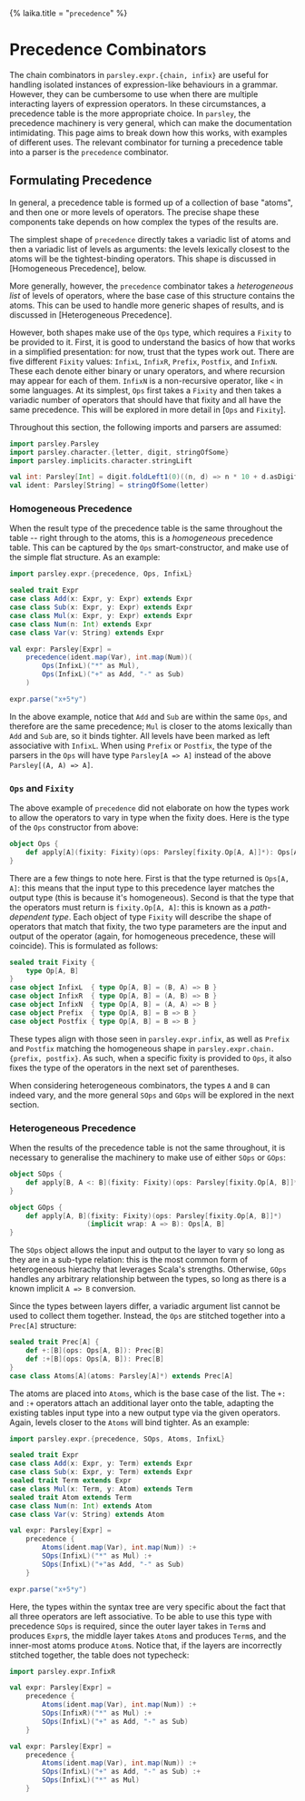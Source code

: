{%
laika.title = "`precedence`"
%}

# Precedence Combinators
The chain combinators in `parsley.expr.{chain, infix}` are useful
for handling isolated instances of expression-like behaviours in
a grammar. However, they can be cumbersome to use when there are
multiple interacting layers of expression operators. In these
circumstances, a precedence table is the more appropriate
choice. In `parsley`, the precedence machinery is very general, which can make the documentation intimidating. This page aims to break down how this works, with examples of different uses.
The relevant combinator for turning a precedence table into a
parser is the `precedence` combinator.

## Formulating Precedence
In general, a precedence table is formed up of a collection of
base "atoms", and then one or more levels of operators. The
precise shape these components take depends on how complex the
types of the results are.

The simplest shape of `precedence`
directly takes a variadic list of atoms and then a variadic list
of levels as arguments: the levels lexically closest to the atoms
will be the tightest-binding operators. This shape is discussed
in [Homogeneous Precedence], below.

More generally, however, the `precedence` combinator takes a
*heterogeneous list* of levels of operators, where the base
case of this structure contains the atoms. This can be used
to handle more generic shapes of results, and is discussed
in [Heterogeneous Precedence].

However, both shapes make use of the `Ops` type, which requires
a `Fixity` to be provided to it. First, it is good to understand
the basics of how that works in a simplified presentation: for
now, trust that the types work out. There are five different
`Fixity` values: `InfixL`, `InfixR`, `Prefix`, `Postfix`, and
`InfixN`. These each denote either binary or unary operators,
and where recursion may appear for each of them. `InfixN` is a
non-recursive operator, like `<` in some languages. At its
simplest, `Ops` first takes a `Fixity` and then takes a variadic
number of operators that should have that fixity and all have
the same precedence. This will be explored in more detail in
[`Ops` and `Fixity`].

Throughout this section, the following imports and parsers
are assumed:

```scala mdoc:silent
import parsley.Parsley
import parsley.character.{letter, digit, stringOfSome}
import parsley.implicits.character.stringLift

val int: Parsley[Int] = digit.foldLeft1(0)((n, d) => n * 10 + d.asDigit)
val ident: Parsley[String] = stringOfSome(letter)
```

### Homogeneous Precedence
When the result type of the precedence table is the same throughout the table -- right through to the atoms, this is
a *homogeneous* precedence table. This can be captured by the
`Ops` smart-constructor, and make use of the simple flat
structure. As an example:

```scala mdoc:to-string:nest
import parsley.expr.{precedence, Ops, InfixL}

sealed trait Expr
case class Add(x: Expr, y: Expr) extends Expr
case class Sub(x: Expr, y: Expr) extends Expr
case class Mul(x: Expr, y: Expr) extends Expr
case class Num(n: Int) extends Expr
case class Var(v: String) extends Expr

val expr: Parsley[Expr] =
    precedence(ident.map(Var), int.map(Num))(
        Ops(InfixL)("*" as Mul),
        Ops(InfixL)("+" as Add, "-" as Sub)
    )

expr.parse("x+5*y")
```

In the above example, notice that `Add` and `Sub` are within the
same `Ops`, and therefore are the same precedence; `Mul` is closer to the atoms lexically than `Add` and `Sub` are, so it binds tighter. All levels have been marked as left associative with `InfixL`. When using `Prefix` or `Postfix`, the type of the
parsers in the `Ops` will have type `Parsley[A => A]` instead
of the above `Parsley[(A, A) => A]`.

### `Ops` and `Fixity`
The above example of `precedence` did not elaborate on how the types work to allow the operators to vary in type when the fixity
does. Here is the type of the `Ops` constructor from above:

```scala
object Ops {
    def apply[A](fixity: Fixity)(ops: Parsley[fixity.Op[A, A]]*): Ops[A, A]
}
```

There are a few things to note here. First is that the type
returned is `Ops[A, A]`: this means that the input type to this
precedence layer matches the output type (this is because it's
homogeneous). Second is that the type that the operators must
return is `fixity.Op[A, A]`: this is known as a *path-dependent type*. Each object of type `Fixity` will describe the shape of
operators that match that fixity, the two type parameters are
the input and output of the operator (again, for homogeneous precedence, these will coincide). This is formulated as follows:

```scala
sealed trait Fixity {
    type Op[A, B]
}
case object InfixL  { type Op[A, B] = (B, A) => B }
case object InfixR  { type Op[A, B] = (A, B) => B }
case object InfixN  { type Op[A, B] = (A, A) => B }
case object Prefix  { type Op[A, B] = B => B }
case object Postfix { type Op[A, B] = B => B }
```

These types align with those seen in `parsley.expr.infix`, as
well as `Prefix` and `Postfix` matching the homogeneous shape in
`parsley.expr.chain.{prefix, postfix}`. As such, when a specific
fixity is provided to `Ops`, it also fixes the type of the
operators in the next set of parentheses.

When considering heterogeneous combinators, the types `A` and
`B` can indeed vary, and the more general `SOps` and `GOps` will
be explored in the next section.

### Heterogeneous Precedence
When the results of the precedence table is not the same throughout, it is necessary to generalise the machinery to
make use of either `SOps` or `GOps`:

```scala
object SOps {
    def apply[B, A <: B](fixity: Fixity)(ops: Parsley[fixity.Op[A, B]]*): Ops[A, B]
}

object GOps {
    def apply[A, B](fixity: Fixity)(ops: Parsley[fixity.Op[A, B]]*)
                   (implicit wrap: A => B): Ops[A, B]
}
```

The `SOps` object allows the input and output to the layer to vary so long as they are in a sub-type relation: this is the most common form of heterogeneous hierachy that leverages Scala's strengths. Otherwise, `GOps` handles any arbitrary relationship between the types, so long as there is a known implicit `A => B` conversion.

Since the types between layers differ, a variadic argument list cannot be used to collect them together. Instead, the `Ops` are
stitched together into a `Prec[A]` structure:

```scala
sealed trait Prec[A] {
    def +:[B](ops: Ops[A, B]): Prec[B]
    def :+[B](ops: Ops[A, B]): Prec[B]
}
case class Atoms[A](atoms: Parsley[A]*) extends Prec[A]
```

The atoms are placed into `Atoms`, which is the base case of the
list. The `+:` and `:+` operators attach an additional layer
onto the table, adapting the existing tables input type into a
new output type via the given operators. Again, levels closer
to the `Atoms` will bind tighter. As an example:

```scala mdoc:to-string:nest
import parsley.expr.{precedence, SOps, Atoms, InfixL}

sealed trait Expr
case class Add(x: Expr, y: Term) extends Expr
case class Sub(x: Expr, y: Term) extends Expr
sealed trait Term extends Expr
case class Mul(x: Term, y: Atom) extends Term
sealed trait Atom extends Term
case class Num(n: Int) extends Atom
case class Var(v: String) extends Atom

val expr: Parsley[Expr] =
    precedence {
        Atoms(ident.map(Var), int.map(Num)) :+
        SOps(InfixL)("*" as Mul) :+
        SOps(InfixL)("+"as Add, "-" as Sub)
    }

expr.parse("x+5*y")
```

Here, the types within the syntax tree are very specific about
the fact that all three operators are left associative. To be
able to use this type with precedence `SOps` is required, since
the outer layer takes in `Term`s and produces `Expr`s, the
middle layer takes `Atom`s and produces `Term`s, and the
inner-most atoms produce `Atom`s. Notice that, if the layers
are incorrectly stitched together, the table does not typecheck:

```scala mdoc:fail:nest
import parsley.expr.InfixR

val expr: Parsley[Expr] =
    precedence {
        Atoms(ident.map(Var), int.map(Num)) :+
        SOps(InfixR)("*" as Mul) :+
        SOps(InfixL)("+" as Add, "-" as Sub)
    }
```
```scala mdoc:fail:nest
val expr: Parsley[Expr] =
    precedence {
        Atoms(ident.map(Var), int.map(Num)) :+
        SOps(InfixL)("+" as Add, "-" as Sub) :+
        SOps(InfixL)("*" as Mul)
    }
```
